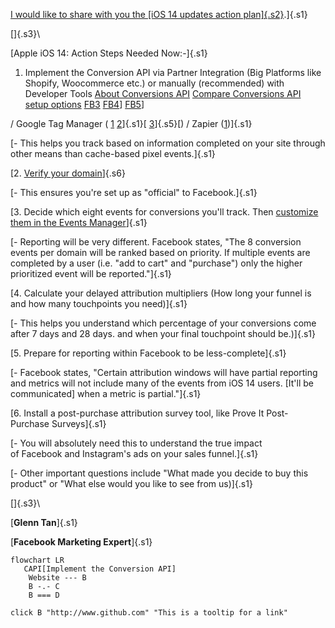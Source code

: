 [I would like to share with you the [iOS 14 updates action
plan]{.s2}](https://developers.facebook.com/blog/post/2020/12/16/preparing-partners-ios-14-mobile-web-advertising/).]{.s1}

[]{.s3}\

[Apple iOS 14: Action Steps Needed Now:-]{.s1}

1. Implement the Conversion API via Partner Integration (Big Platforms
like Shopify, Woocommerce etc.) or manually (recommended) with Developer
Tools
[About Conversions API](https://www.facebook.com/business/help/2041148702652965?id=818859032317965)
[Compare Conversions API setup options](https://www.facebook.com/business/help/433493041367251)
[FB3](https://developers.facebook.com/docs/marketing-api/conversions-api)
[FB4](https://developers.facebook.com/docs/marketing-api/conversions-api/get-started)]
[FB5](https://developers.facebook.com/docs/marketing-api/conversions-api/using-the-api)]

/ Google Tag Manager
(
[1](https://gtm-server.com/how-to-set-up-facebook-conversion-api/)
[2](https://observingfromspace.com/2020/10/12/google-tag-manager-facebook-conversion-api/)]{.s1}[
[3](https://www.getelevar.com/guides/facebook/conversion-api-settings/)]{.s5}[)
/ Zapier
([1](https://zapier.com/blog/automate-facebook-conversion-api-with-zapier/))]{.s1}

[- This helps you track based on information completed on your site
through other means than cache-based pixel events.]{.s1}

[2. [Verify your
domain](https://www.facebook.com/business/help/286768115176155)]{.s6}

[- This ensures you're set up as "official" to Facebook.]{.s1}

[3. Decide which eight events for conversions you'll track.
Then [customize them in the Events
Manager](https://www.facebook.com/business/help/422408905612648/)]{.s1}

[- Reporting will be very different. Facebook states, "The 8 conversion
events per domain will be ranked based on priority. If multiple events
are completed by a user (i.e. "add to cart" and "purchase") only the
higher prioritized event will be reported."]{.s1}

[4. Calculate your delayed attribution multipliers (How long your funnel
is and how many touchpoints you need)]{.s1}

[- This helps you understand which percentage of your conversions come
after 7 days and 28 days. and when your final touchpoint should
be.)]{.s1}

[5. Prepare for reporting within Facebook to be less-complete]{.s1}

[- Facebook states, "Certain attribution windows will have partial
reporting and metrics will not include many of the events from iOS 14
users. \[It'll be communicated\] when a metric is partial."]{.s1}

[6. Install a post-purchase attribution survey tool, like Prove It
Post-Purchase Surveys]{.s1}

[- You will absolutely need this to understand the true impact
of Facebook and Instagram's ads on your sales funnel.]{.s1}

[- Other important questions include \"What made you decide to buy this
product\" or \"What else would you like to see from us)]{.s1}

[]{.s3}\

[**Glenn Tan**]{.s1}

[**Facebook Marketing Expert**]{.s1}

```mermaid
flowchart LR
   CAPI[Implement the Conversion API]
    Website --- B
    B -.- C
    B === D

click B "http://www.github.com" "This is a tooltip for a link"

```